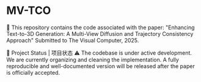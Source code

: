 # MV-TCO
📌 This repository contains the code associated with the paper:
"Enhancing Text-to-3D Generation: A Multi-View Diffusion and Trajectory Consistency Approach"
Submitted to The Visual Computer, 2025.



🔧 Project Status | 项目状态
⚠️ The codebase is under active development.
We are currently organizing and cleaning the implementation. A fully reproducible and well-documented version will be released after the paper is officially accepted.
